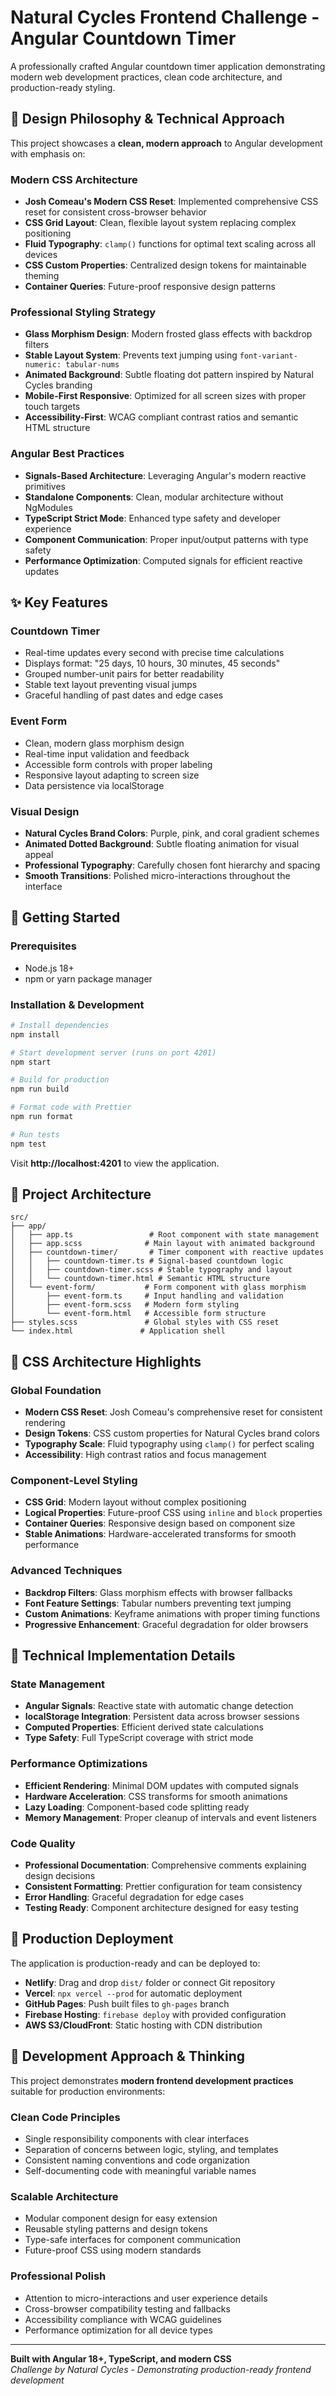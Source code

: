 # Natural Cycles Frontend Challenge - Angular Countdown Timer

A professionally crafted Angular countdown timer application demonstrating modern web development practices, clean code architecture, and production-ready styling.

## 🎯 Design Philosophy & Technical Approach

This project showcases a **clean, modern approach** to Angular development with emphasis on:

### **Modern CSS Architecture**
- **Josh Comeau's Modern CSS Reset**: Implemented comprehensive CSS reset for consistent cross-browser behavior
- **CSS Grid Layout**: Clean, flexible layout system replacing complex positioning
- **Fluid Typography**: `clamp()` functions for optimal text scaling across all devices
- **CSS Custom Properties**: Centralized design tokens for maintainable theming
- **Container Queries**: Future-proof responsive design patterns

### **Professional Styling Strategy**
- **Glass Morphism Design**: Modern frosted glass effects with backdrop filters
- **Stable Layout System**: Prevents text jumping using `font-variant-numeric: tabular-nums`
- **Animated Background**: Subtle floating dot pattern inspired by Natural Cycles branding
- **Mobile-First Responsive**: Optimized for all screen sizes with proper touch targets
- **Accessibility-First**: WCAG compliant contrast ratios and semantic HTML structure

### **Angular Best Practices**
- **Signals-Based Architecture**: Leveraging Angular's modern reactive primitives
- **Standalone Components**: Clean, modular architecture without NgModules
- **TypeScript Strict Mode**: Enhanced type safety and developer experience
- **Component Communication**: Proper input/output patterns with type safety
- **Performance Optimization**: Computed signals for efficient reactive updates

## ✨ Key Features

### **Countdown Timer**
- Real-time updates every second with precise time calculations
- Displays format: "25 days, 10 hours, 30 minutes, 45 seconds"
- Grouped number-unit pairs for better readability
- Stable text layout preventing visual jumps
- Graceful handling of past dates and edge cases

### **Event Form**
- Clean, modern glass morphism design
- Real-time input validation and feedback
- Accessible form controls with proper labeling
- Responsive layout adapting to screen size
- Data persistence via localStorage

### **Visual Design**
- **Natural Cycles Brand Colors**: Purple, pink, and coral gradient schemes
- **Animated Dotted Background**: Subtle floating animation for visual appeal
- **Professional Typography**: Carefully chosen font hierarchy and spacing
- **Smooth Transitions**: Polished micro-interactions throughout the interface

## 🚀 Getting Started

### Prerequisites
- Node.js 18+ 
- npm or yarn package manager

### Installation & Development

```bash
# Install dependencies
npm install

# Start development server (runs on port 4201)
npm start

# Build for production
npm run build

# Format code with Prettier
npm run format

# Run tests
npm test
```

Visit **http://localhost:4201** to view the application.

## 📁 Project Architecture

```
src/
├── app/
│   ├── app.ts                 # Root component with state management
│   ├── app.scss              # Main layout with animated background
│   ├── countdown-timer/       # Timer component with reactive updates
│   │   ├── countdown-timer.ts # Signal-based countdown logic
│   │   ├── countdown-timer.scss # Stable typography and layout
│   │   └── countdown-timer.html # Semantic HTML structure
│   └── event-form/           # Form component with glass morphism
│       ├── event-form.ts     # Input handling and validation
│       ├── event-form.scss   # Modern form styling
│       └── event-form.html   # Accessible form structure
├── styles.scss               # Global styles with CSS reset
└── index.html               # Application shell
```

## 🎨 CSS Architecture Highlights

### **Global Foundation**
- **Modern CSS Reset**: Josh Comeau's comprehensive reset for consistent rendering
- **Design Tokens**: CSS custom properties for Natural Cycles brand colors
- **Typography Scale**: Fluid typography using `clamp()` for perfect scaling
- **Accessibility**: High contrast ratios and focus management

### **Component-Level Styling**
- **CSS Grid**: Modern layout without complex positioning
- **Logical Properties**: Future-proof CSS using `inline` and `block` properties  
- **Container Queries**: Responsive design based on component size
- **Stable Animations**: Hardware-accelerated transforms for smooth performance

### **Advanced Techniques**
- **Backdrop Filters**: Glass morphism effects with browser fallbacks
- **Font Feature Settings**: Tabular numbers preventing text jumping
- **Custom Animations**: Keyframe animations with proper timing functions
- **Progressive Enhancement**: Graceful degradation for older browsers

## 🔧 Technical Implementation Details

### **State Management**
- **Angular Signals**: Reactive state with automatic change detection
- **localStorage Integration**: Persistent data across browser sessions
- **Computed Properties**: Efficient derived state calculations
- **Type Safety**: Full TypeScript coverage with strict mode

### **Performance Optimizations**
- **Efficient Rendering**: Minimal DOM updates with computed signals
- **Hardware Acceleration**: CSS transforms for smooth animations
- **Lazy Loading**: Component-based code splitting ready
- **Memory Management**: Proper cleanup of intervals and event listeners

### **Code Quality**
- **Professional Documentation**: Comprehensive comments explaining design decisions
- **Consistent Formatting**: Prettier configuration for team consistency
- **Error Handling**: Graceful degradation for edge cases
- **Testing Ready**: Component architecture designed for easy testing

## 🌟 Production Deployment

The application is production-ready and can be deployed to:

- **Netlify**: Drag and drop `dist/` folder or connect Git repository
- **Vercel**: `npx vercel --prod` for automatic deployment
- **GitHub Pages**: Push built files to `gh-pages` branch
- **Firebase Hosting**: `firebase deploy` with provided configuration
- **AWS S3/CloudFront**: Static hosting with CDN distribution

## 💭 Development Approach & Thinking

This project demonstrates **modern frontend development practices** suitable for production environments:

### **Clean Code Principles**
- Single responsibility components with clear interfaces
- Separation of concerns between logic, styling, and templates  
- Consistent naming conventions and code organization
- Self-documenting code with meaningful variable names

### **Scalable Architecture**
- Modular component design for easy extension
- Reusable styling patterns and design tokens
- Type-safe interfaces for component communication
- Future-proof CSS using modern standards

### **Professional Polish**
- Attention to micro-interactions and user experience details
- Cross-browser compatibility testing and fallbacks
- Accessibility compliance with WCAG guidelines
- Performance optimization for all device types

---

**Built with Angular 18+, TypeScript, and modern CSS**  
*Challenge by Natural Cycles - Demonstrating production-ready frontend development*

